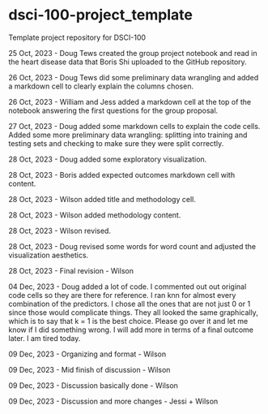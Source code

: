 # dsci-100-project_template
Template project repository for DSCI-100

25 Oct, 2023 - Doug Tews created the group project notebook and read in the heart disease data that 
                Boris Shi uploaded to the GitHub repository.

26 Oct, 2023 - Doug Tews did some preliminary data wrangling and added a markdown cell to clearly explain the columns chosen.

26 Oct, 2023 - William and Jess added a markdown cell at the top of the notebook answering the first questions for the group proposal.

27 Oct, 2023 - Doug added some markdown cells to explain the code cells. Added some more preliminary data wrangling: splitting into training and testing sets and checking to make sure they were split correctly. 

28 Oct, 2023 - Doug added some exploratory visualization. 

28 Oct, 2023 - Boris added expected outcomes markdown cell with content.

28 Oct, 2023 - Wilson added title and methodology cell.

28 Oct, 2023 - Wilson added methodology content.

28 Oct, 2023 - Wilson revised.

28 Oct, 2023 - Doug revised some words for word count and adjusted the visualization aesthetics.

28 Oct, 2023 - Final revision - Wilson

04 Dec, 2023 - Doug added a lot of code. I commented out out original code cells so they are there for reference. I ran knn for almost every combination of the predictors. I chose all the ones that are not just 0 or 1 since those would complicate things. They all looked the same graphically, which is to say that k = 1 is the best choice. Please go over it and let me know if I did something wrong. I will add more in terms of a final outcome later. I am tired today. 

09 Dec, 2023 - Organizing and format - Wilson

09 Dec, 2023 - Mid finish of discussion - Wilson

09 Dec, 2023 - Discussion basically done - Wilson

09 Dec, 2023 - Discussion and more changes - Jessi + Wilson